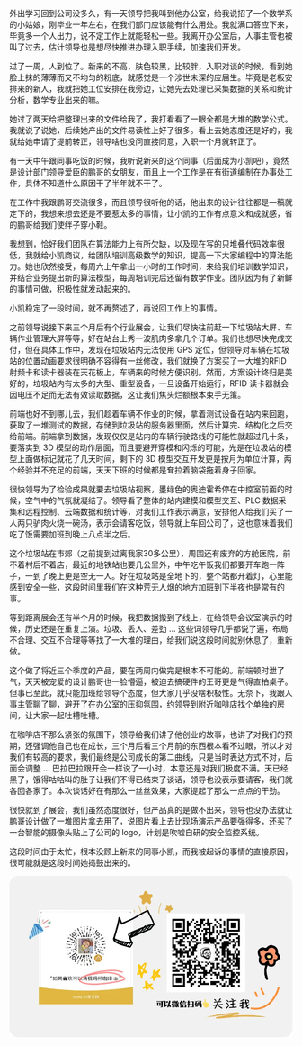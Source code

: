 
外出学习回到公司没多久，有一天领导把我叫到他办公室，给我说招了一个数学系的小姑娘，刚毕业一年左右，在我们部门应该能有什么用处。我就满口答应下来，毕竟多一个人出力，说不定工作上就能轻松一些。我离开办公室后，人事主管也被叫了过去，估计领导也是想尽快推进办理入职手续，加速我们开发。

过了一周，人到位了。新来的不高，肤色较黑，比较胖，入职对谈的时候，看到她脸上抹的薄薄而又不均匀的粉底，就感觉是一个涉世未深的应届生。毕竟是老板安排来的新人，我就把她工位安排在我旁边，让她先去处理已采集数据的关系和统计分析，数学专业出来的嘛。

她过了两天给把整理出来的文件给我了，我打看看了一眼全都是大堆的数学公式。我就说了说她，后续她产出的文件易读性上好了很多。看上去她态度还是好的，我就给她申请了提前转正，领导啥也没问直接同意，入职一个月就转正了。

有一天中午跟同事吃饭的时候，我听说新来的这个同事（后面成为小凯吧），竟然是设计部门领导爱臣的鹏哥的女朋友，而且上一个工作是在有街道编制在办事处工作，具体不知道什么原因干了半年就不干了。

在工作中我跟鹏哥交流很多，而且领导很听他的话，他出来的设计往往都是一稿就定下的，我想来想去还是不要惹太多的事情，让小凯的工作有点意义和成就感，省的鹏哥给我们使绊子穿小鞋。

我想到，恰好我们团队在算法能力上有所欠缺，以及现在写的只堆叠代码效率很低，我就给小凯商议，给团队培训高级数学的知识，提高一下大家编程中的算法能力。她也欣然接受，每周六上午拿出一小时的工作时间，来给我们培训数学知识，并结合业务提出新的算法模型，每周培训完后还留有数学作业。团队因为有了新鲜的事情可做，积极性就发动起来的。

小凯稳定了一段时间，就不再赘述了，再说回工作上的事情。

之前领导说接下来三个月后有个行业展会，让我们尽快往前赶一下垃圾站大屏、车辆作业管理大屏等等，好在站台上秀一波肌肉多拿几个订单。我们也想尽快完成交付，但在具体工作中，发现在垃圾站内无法使用 GPS 定位，但领导对车辆在垃圾站的位置动画要求很明确不容得有一丝修改，我们就换了方案买了一大堆的RFID射频卡和读卡器装在天花板上，车辆来的时候方便识别。然而，方案设计终归是美好的，垃圾站内有太多的大型、重型设备，一旦设备开始运行，RFID 读卡器就会因电压不足而无法有效读取数据，这让我们焦头烂额根本束手无策。

前端也好不到哪儿去，我们趁着车辆不作业的时候，拿着测试设备在站内来回跑，获取了一堆测试的数据，存储到垃圾站的服务器里面，然后计算完、结构化之后交给前端。前端拿到数据，发现仅仅是站内的车辆行驶路线的可能性就超过几十条，要落实到 3D 模型的动作层面，而且要避开穿模和闪烁的可能，光是在垃圾站的模型上面做标记就花了几天时间，剩下的 3D 模型交互开发更是按月为单位计算，两个经验并不充足的前端，天天下班的时候都是耷拉着脑袋拖着身子回家。

很快领导为了检验成果就要去垃圾站视察，墨绿色的奥迪霍希停在中控室前面的时候，空气中的气氛就凝结了。领导看了整体的站内建模和模型交互、PLC 数据采集和远程控制、云端数据和统计等，对我们工作表示满意，安排他人给我们买了一人两只驴肉火烧一碗汤，表示会请客吃饭，领导就上车回公司了，这也意味着我们吃了饭需要加班到晚上八点半之后。

这个垃圾站在市郊（之前提到过离我家30多公里），周围还有废弃的方舱医院，前不着村后不着店，最近的地铁站也要几公里外，中午吃午饭我们都要开车跑一阵子，一到了晚上更是空无一人。好在垃圾站是全地下的，整个站都开着灯，心里能感到安全一些，这段时间里我们在这种荒无人烟的地方加班到下半夜也是常有的事。

等到距离展会还有半个月的时候，我把数据搬到了线上，在给领导会议室演示的时候，历史还是在重复上演。垃圾、丢人、差劲 ... 这些词领导几乎都说了遍，布局不合理、交互不合理等等找了一大堆的理由，给我们说这段时间就别休息了，重新做。

这个做了将近三个季度的产品，要在两周内做完是根本不可能的。前端顿时泄了气，天天被宠爱的设计鹏哥也一脸懵逼，被迫去搞硬件的王哥更是气得直拍桌子。但事已至此，就只能加班给领导个态度，但大家几乎没啥积极性。无奈下，我跟人事主管聊了聊，避开了在办公室的压抑氛围，约领导到附近咖啡店找个单独的房间，让大家一起吐槽吐槽。

在咖啡店不那么紧张的氛围下，领导给我们讲了他创业的故事，也讲了对我们的预期，还强调他自己也在成长，三个月后看三个月前的东西根本看不过眼，所以才对我们有较高的要求，我们最终是公司成长的第二曲线，只是当时表达方式不对，后面会调整 ... 巴拉巴拉跟开会一样说了一小时，本意还是对我们极度不满。天已经黑了，饿得咕咕叫的肚子让我们不得已结束了谈话，领导也没表示要请客，我们就各回各家了。本次谈话好在有那么一丝丝效果，大家提起了那么一点点的干劲。

很快就到了展会，我们虽然态度很好，但产品真的是做不出来，领导也没办法就让鹏哥设计做了一堆图片拿去用了，说图片看上去比现场演示产品要强得多，还买了一台智能的摄像头贴上了公司的 logo，计划是吹嘘自研的安全监控系统。

这段时间由于太忙，根本没顾上新来的同事小凯，而我被起诉的事情的直接原因，很可能就是这段时间她捣鼓出来的。

![pay qr](https://github.com/ivone-liu/picx-images-hosting/raw/master/20240927/footer.1ovehwwn9h.webp)